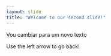 ```yaml
---
layout: slide
title: "Welcome to our second slide!"
---
```

Vou cambiar para um novo texto


Use the left arrow to go back!
